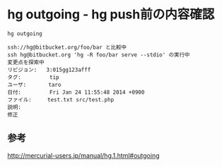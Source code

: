 ﻿#  hg outgoing - hg push前の内容確認

```clike
hg outgoing
```

```clike
ssh://hg@bitbucket.org/foo/bar と比較中
ssh hg@bitbucket.org 'hg -R foo/bar serve --stdio' の実行中
変更点を探索中
リビジョン:   3:015gg123afff
タグ:         tip
ユーザ:       taro
日付:         Fri Jan 24 11:55:48 2014 +0900
ファイル:     test.txt src/test.php
説明:
修正
```

## 参考
http://mercurial-users.jp/manual/hg.1.html#outgoing
